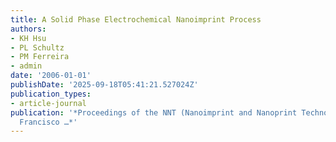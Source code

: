 ```yaml
---
title: A Solid Phase Electrochemical Nanoimprint Process
authors:
- KH Hsu
- PL Schultz
- PM Ferreira
- admin
date: '2006-01-01'
publishDate: '2025-09-18T05:41:21.527024Z'
publication_types:
- article-journal
publication: '*Proceedings of the NNT (Nanoimprint and Nanoprint Technology), San
  Francisco …*'
---
```

